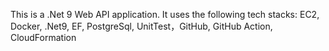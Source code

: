 This is a .Net 9 Web API application. It uses the following tech stacks:
EC2, Docker, .Net9, EF, PostgreSql, UnitTest，GitHub, GitHub Action, CloudFormation         